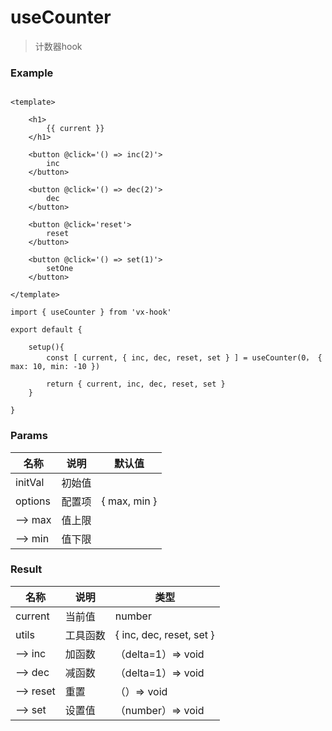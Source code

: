# useCounter

> 计数器hook



### Example

```vue

<template>
	
	<h1>
        {{ current }}
    </h1>

	<button @click='() => inc(2)'>
        inc
    </button>
	
	<button @click='() => dec(2)'>
        dec
    </button>
		
	<button @click='reset'>
        reset
    </button>
	
	<button @click='() => set(1)'>
        setOne
    </button>

</template>

import { useCounter } from 'vx-hook'

export default {
	
	setup(){
		const [ current, { inc, dec, reset, set } ] = useCounter(0， { max: 10, min: -10 })		
		
		return { current, inc, dec, reset, set }
	}

}

```





### Params

| 名称    | 说明   | 默认值        |
| ------- | ------ | ------------- |
| initVal | 初始值 |               |
| options | 配置项 | { max,  min } |
| --> max | 值上限 |               |
| --> min | 值下限 |               |



### Result

| 名称      | 说明     | 类型                     |
| --------- | -------- | ------------------------ |
| current   | 当前值   | number                   |
| utils     | 工具函数 | { inc, dec, reset, set } |
| --> inc   | 加函数   | （delta=1）=> void       |
| --> dec   | 减函数   | （delta=1）=> void       |
| --> reset | 重置     | （）=> void              |
| --> set   | 设置值   | （number）=> void        |

